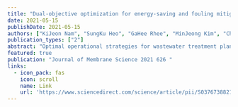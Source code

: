 ```yaml
---
title: "Dual-objective optimization for energy-saving and fouling mitigation in MBR plants using AI-based influent prediction and an integrated biological-physical model"
date: 2021-05-15
publishDate: 2021-05-15
authors: ["KiJeon Nam", "SungKu Heo", "GaHee Rhee", "MinJeong Kim", "ChangKyoo Yoo"]
publication_types: ["2"]
abstract: "Optimal operational strategies for wastewater treatment plants have been employed widely to improve the economic and environmental operations. However, inadequate optimization systems have been applied to membrane bioreactor (MBR) plants, resulting in high energy consumption due to uncertain influent associated with complex biological and physical interactions associated with membrane fouling. Here, we develop a dual-objective optimization system based on harmony search algorithm via process simulation. A bidirectional gated recurrent unit produced the most accurate predictions of fluctuating variations in hourly influent among competing models. And the predicted influent information was used to suggest operational strategies. The optimization system searched predictive operational strategies, including aeration intensities and permeation-cleaning durations, using the integrated biological and …"
featured: true
publication: "Journal of Membrane Science 2021 626 "
links:
  - icon_pack: fas
    icon: scroll
    name: Link
    url: 'https://www.sciencedirect.com/science/article/pii/S0376738821001587'
---
```


